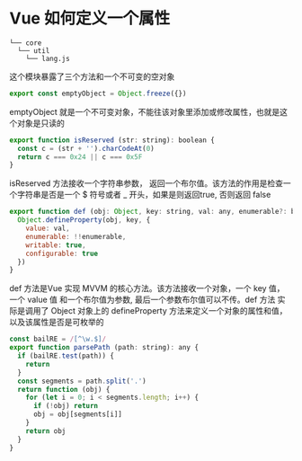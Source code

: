 # Vue 如何定义一个属性

```
└── core
  └── util
    └── lang.js
```

这个模块暴露了三个方法和一个不可变的空对象

```js
export const emptyObject = Object.freeze({})
```

emptyObject 就是一个不可变对象，不能往该对象里添加或修改属性，也就是这个对象是只读的

```js
export function isReserved (str: string): boolean {
  const c = (str + '').charCodeAt(0)
  return c === 0x24 || c === 0x5F
}
```
isReserved 方法接收一个字符串参数， 返回一个布尔值。该方法的作用是检查一个字符串是否是一个 $ 符号或者 _ 开头，如果是则返回true, 否则返回 false

```js
export function def (obj: Object, key: string, val: any, enumerable?: boolean) {
  Object.defineProperty(obj, key, {
    value: val,
    enumerable: !!enumerable,
    writable: true,
    configurable: true
  })
}
```
def 方法是Vue 实现 MVVM 的核心方法。该方法接收一个对象，一个 key 值， 一个 value 值 和一个布尔值为参数, 最后一个参数布尔值可以不传。def 方法
实际是调用了 Object 对象上的 defineProperty 方法来定义一个对象的属性和值，以及该属性是否是可枚举的


```js
const bailRE = /[^\w.$]/
export function parsePath (path: string): any {
  if (bailRE.test(path)) {
    return
  }
  const segments = path.split('.')
  return function (obj) {
    for (let i = 0; i < segments.length; i++) {
      if (!obj) return
      obj = obj[segments[i]]
    }
    return obj
  }
}
```
